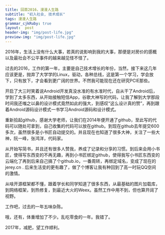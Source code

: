 ```yaml
---
title: 回首2016，漫漫人生路
subtitle: "初入社会, 技术成长"
tags: 漫漫人生路
grammar_cjkRuby: true
layout:  post
header-img: "img/post-life.jpg"
preview-img: "img/post-life.jpg"
---
```


   2016年，生活上没有什么大事，若真的说影响到我的大事，那便是对房价的感概以及最社会不公平事件的越来越见怪不怪了。

   过去的2016，工作的第一年，主要是自己技术增长的年份，当然，接下来这几年应该更是，抛弃了大学学的Linux，驱动，各种总线，这是第一个学习，学会放下，只有放下，才会看到更广阔的世界。不然我可能现在还在研究PCIE那些。

   开启了大三时笑着说Android开发真没水准的有水准时代，自从干了Android后，学到了太多东西，从开始接触短信App，谷歌大神写的代码，让我了解到大学那段时间我还嗤之以鼻的设计模式竟然如此的强大，到感叹“这么设计真的赞”，再到跟着Android源码设计模式一书学习Android源码和设计模式。

   重新拾起github，感谢大学老师，让我们在2014年便开通了github，至此写的代码可以随处可拿到，自己收集的代码可以放在github。到现在github去年提交600多次，虽然很多是小书匠自动提交的。并且现在也知道了很多大神，关注了一些大神，阮一峰，张鸿洋，代码家。

   从开始写简书，并且还有很多人赞我，养成了记录和分享的习惯。到后来会用小书匠，使得写东西变的不再无趣，再到小书匠绑定github，使得我写小书匠东西变的云端化了再到后来自己搞了个github.io，一番周转，再绑定域名，变成了现在的 jerey.cn . 后来生活变的更有趣了，做了个博客让我有种回到了高一时玩QQ空间的激情。

   从啥开源框架都不懂，跟着学长和同学知道了很多东西，从最基础的图片加载库，到网络框架，到热修复，到最近大火的Weex。虽然工作中用不到，但也算开阔了视野。

   工作吧，过去的一年五味杂陈。

   哦，还有，体重增加了不少。乱吃零食的一年。我错了。

   2017年，减肥，望工作顺利。
